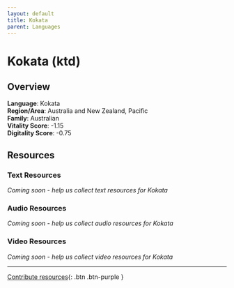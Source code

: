 ```yaml
---
layout: default
title: Kokata
parent: Languages
---
```


# Kokata (ktd)

## Overview

**Language**: Kokata  
**Region/Area**: Australia and New Zealand, Pacific  
**Family**: Australian  
**Vitality Score**: -1.15  
**Digitality Score**: -0.75  

## Resources

### Text Resources
*Coming soon - help us collect text resources for Kokata*

### Audio Resources
*Coming soon - help us collect audio resources for Kokata*

### Video Resources
*Coming soon - help us collect video resources for Kokata*

---

[Contribute resources](https://fairtrain.github.io/){: .btn .btn-purple }
